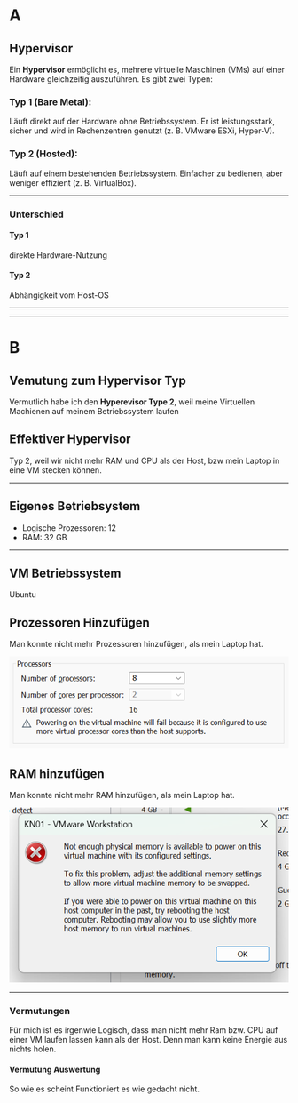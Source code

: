 # A
## Hypervisor
Ein **Hypervisor** ermöglicht es, mehrere virtuelle Maschinen (VMs) auf einer Hardware gleichzeitig auszuführen. Es gibt zwei Typen:
### Typ 1 (Bare Metal):
 Läuft direkt auf der Hardware ohne Betriebssystem. Er ist leistungsstark, sicher und wird in Rechenzentren genutzt (z. B. VMware ESXi, Hyper-V).

### Typ 2 (Hosted):
 Läuft auf einem bestehenden Betriebssystem. Einfacher zu bedienen, aber weniger effizient (z. B. VirtualBox).

 --- 

### Unterschied
#### Typ 1
direkte Hardware-Nutzung
#### Typ 2
Abhängigkeit vom Host-OS

---

---
# B

## Vemutung zum Hypervisor Typ

Vermutlich habe ich den **Hyperevisor Type 2**, weil meine Virtuellen Machienen auf meinem Betriebssystem laufen

## Effektiver Hypervisor
Typ 2, weil wir nicht mehr RAM und CPU als der Host, bzw mein Laptop in eine VM stecken können.

--- 
## Eigenes Betriebsystem

- Logische Prozessoren: 12
- RAM: 32 GB

---

## VM Betriebssystem
Ubuntu

## Prozessoren Hinzufügen
Man konnte nicht mehr Prozessoren hinzufügen, als mein Laptop hat.

![alt CPU Error](error-more-processor-than-host.png)

## RAM hinzufügen
Man konnte nicht mehr RAM hinzufügen, als mein Laptop hat.

![alt RAM Error](error-more-ram-than-host.png)

---

### Vermutungen

Für mich ist es irgenwie Logisch, dass man nicht mehr Ram bzw. CPU auf einer VM laufen lassen kann als der Host.
Denn man kann keine Energie aus nichts holen.

#### Vermutung Auswertung

So wie es scheint Funktioniert es wie gedacht nicht.